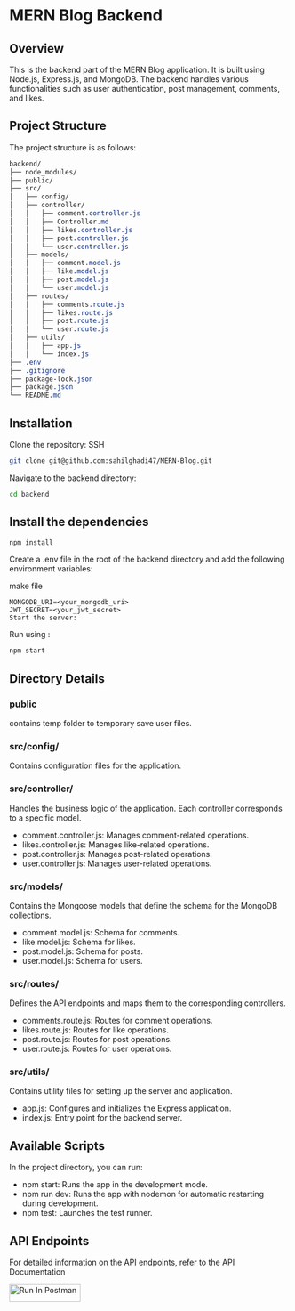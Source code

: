 # MERN Blog Backend

## Overview

This is the backend part of the MERN Blog application. It is built using Node.js, Express.js, and MongoDB. The backend handles various functionalities such as user authentication, post management, comments, and likes.

## Project Structure

The project structure is as follows:

```css
backend/
├── node_modules/
├── public/
├── src/
│   ├── config/
│   ├── controller/
│   │   ├── comment.controller.js
│   │   ├── Controller.md
│   │   ├── likes.controller.js
│   │   ├── post.controller.js
│   │   └── user.controller.js
│   ├── models/
│   │   ├── comment.model.js
│   │   ├── like.model.js
│   │   ├── post.model.js
│   │   └── user.model.js
│   ├── routes/
│   │   ├── comments.route.js
│   │   ├── likes.route.js
│   │   ├── post.route.js
│   │   └── user.route.js
│   ├── utils/
│   │   ├── app.js
│   │   └── index.js
├── .env
├── .gitignore
├── package-lock.json
├── package.json
└── README.md
```

## Installation

Clone the repository: SSH

```sh
git clone git@github.com:sahilghadi47/MERN-Blog.git
```

Navigate to the backend directory:

```sh
cd backend
```

## Install the dependencies

``` sh
npm install
```

Create a .env file in the root of the backend directory and add the following environment variables:

make file

```env
MONGODB_URI=<your_mongodb_uri>
JWT_SECRET=<your_jwt_secret>
Start the server:
```

Run using :

```sh
npm start
```

## Directory Details

### public

contains temp folder to  temporary save user files.

### src/config/

Contains configuration files for the application.

### src/controller/

Handles the business logic of the application. Each controller corresponds to a specific model.

- comment.controller.js: Manages comment-related operations.
- likes.controller.js: Manages like-related operations.
- post.controller.js: Manages post-related operations.
- user.controller.js: Manages user-related operations.

### src/models/

Contains the Mongoose models that define the schema for the MongoDB collections.

- comment.model.js: Schema for comments.
- like.model.js: Schema for likes.
- post.model.js: Schema for posts.
- user.model.js: Schema for users.
  
### src/routes/

Defines the API endpoints and maps them to the corresponding controllers.

- comments.route.js: Routes for comment operations.
- likes.route.js: Routes for like operations.
- post.route.js: Routes for post operations.
- user.route.js: Routes for user operations.

### src/utils/

Contains utility files for setting up the server and application.

- app.js: Configures and initializes the Express application.
- index.js: Entry point for the backend server.

## Available Scripts

In the project directory, you can run:

- npm start: Runs the app in the development mode.
- npm run dev: Runs the app with nodemon for automatic restarting during development.
- npm test: Launches the test runner.
  
## API Endpoints

For detailed information on the API endpoints, refer to the API Documentation

[<img src="https://run.pstmn.io/button.svg" alt="Run In Postman" style="width: 128px; height: 32px;">](https://app.getpostman.com/run-collection/36341181-62510112-72d1-4c03-b94b-6354265c3a79?action=collection%2Ffork&source=rip_markdown&collection-url=entityId%3D36341181-62510112-72d1-4c03-b94b-6354265c3a79%26entityType%3Dcollection%26workspaceId%3D126e163f-8852-4ace-8684-3a03f05d0f9f#?env%5Bserver%5D=W3sia2V5Ijoic2VydmVyIiwidmFsdWUiOiJodHRwOi8vbG9jYWxob3N0OjQwMDAvYXBpL3YxIiwiZW5hYmxlZCI6dHJ1ZSwidHlwZSI6ImRlZmF1bHQiLCJzZXNzaW9uVmFsdWUiOiJodHRwOi8vbG9jYWxob3N0OjQwMDAvYXBpL3YxIiwic2Vzc2lvbkluZGV4IjowfSx7ImtleSI6Ik1FUk4tQmxvZyIsInZhbHVlIjoiaHR0cDovL2xvY2FsaG9zdDo0MDAwL01lcm4tQmxvZy9hcGkvdjEvdXNlciIsImVuYWJsZWQiOnRydWUsInR5cGUiOiJkZWZhdWx0Iiwic2Vzc2lvblZhbHVlIjoiaHR0cDovL2xvY2FsaG9zdDo0MDAwL01lcm4tQmxvZy9hcGkvdjEiLCJzZXNzaW9uSW5kZXgiOjF9XQ==)
